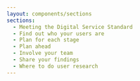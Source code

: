 ```yaml
---
layout: components/sections
sections:
  - Meeting the Digital Service Standard
  - Find out who your users are
  - Plan for each stage
  - Plan ahead
  - Involve your team
  - Share your findings
  - Where to do user research
---
```

